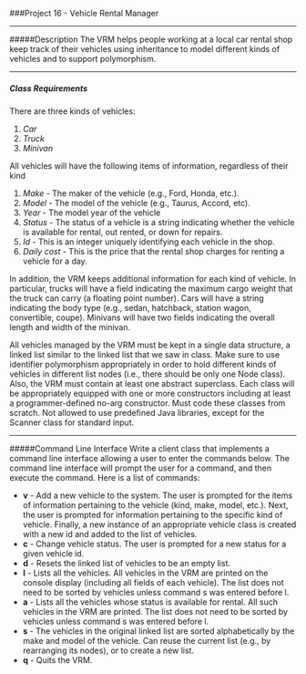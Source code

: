 ###Project 16 - Vehicle Rental Manager

---
#####Description
The VRM helps people working at a local car rental shop keep track of their vehicles using inheritance to model different kinds of vehicles and to support polymorphism. 

---
##### Class Requirements
There are three kinds of vehicles:
1. <em>Car</em>2. <em>Truck</em>3. <em>Minivan</em>All vehicles will have the following items of information, regardless of their kind1. <em>Make</em> - The maker of the vehicle (e.g., Ford, Honda, etc.).2. <em>Model</em> - The model of the vehicle (e.g., Taurus, Accord, etc).3. <em>Year</em> - The model year of the vehicle4. <em>Status</em> - The status of a vehicle is a string indicating whether the vehicle is available for rental, out rented, or down for repairs.5. <em>Id</em> - This is an integer uniquely identifying each vehicle in the shop.6. <em>Daily cost</em> - This is the price that the rental shop charges for renting a vehicle for a day.In addition, the VRM keeps additional information for each kind of vehicle. In particular, trucks will have a field indicating the maximum cargo weight that the truck can carry (a floating point number). Cars will have a string indicating the body type (e.g., sedan, hatchback, station wagon, convertible, coupe). Minivans will have two fields indicating the overall length and width of the minivan.
All vehicles managed by the VRM must be kept in a single data structure, a linked list similar to the linked list that we saw in class. Make sure to use identifier polymorphism appropriately in order to hold different kinds of vehicles in different list nodes (i.e., there should be only one Node class). Also, the VRM must contain at least one abstract superclass.Each class will be appropriately equipped with one or more constructors including at least a programmer-defined no-arg constructor. Must code these classes from scratch. Not allowed to use predefined Java libraries, except for the Scanner class for standard input. 

---#####Command Line InterfaceWrite a client class that implements a command line interface allowing a user to enter the commands below. The command line interface will prompt the user for a command, and then execute the command. Here is a list of commands:- <b>v</b> - Add a new vehicle to the system. The user is prompted for the items of information pertaining to the vehicle (kind, make, model, etc.). Next, the user is prompted for information pertaining to the specific kind of vehicle. Finally, a new instance of an appropriate vehicle class is created with a new id and added to the list of vehicles.- <b>c</b> - Change vehicle status. The user is prompted for a new status for a given vehicle id.- <b>d</b> - Resets the linked list of vehicles to be an empty list.- <b>l</b> - Lists all the vehicles. All vehicles in the VRM are printed on the console display (including all fields of each vehicle). The list does not need to be sorted by vehicles unless command s was entered before l.- <b>a</b> - Lists all the vehicles whose status is available for rental. All such vehicles in the VRM are printed. The list does not need to be sorted by vehicles unless command s was entered before l.- <b>s</b> - The vehicles in the original linked list are sorted alphabetically by the make and model of the vehicle. Can reuse the current list (e.g., by rearranging its nodes), or to create a new list.- <b>q</b> - Quits the VRM.